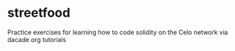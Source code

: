 # streetfood
Practice exercises for learning how to code solidity on the Celo network via dacade.org tutorials
